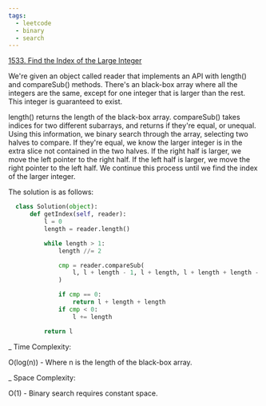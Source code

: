 ```yaml
---
tags:
  - leetcode
  - binary
  - search
---
```


<a href="https://leetcode.com/problems/find-the-index-of-the-large-integer/">
1533. Find the Index of the Large Integer</a>

We're given an object called reader that implements an API with length() and
compareSub() methods. There's an black-box array where all the integers are the
same, except for one integer that is larger than the rest. This integer is
guaranteed to exist.

length() returns the length of the black-box array. compareSub() takes indices
for two different subarrays, and returns if they're equal, or unequal. Using
this information, we binary search through the array, selecting two halves to
compare. If they're equal, we know the larger integer is in the extra slice not
contained in the two halves. If the right half is larger, we move the left
pointer to the right half. If the left half is larger, we move the right pointer
to the left half. We continue this process until we find the index of the larger
integer.

The solution is as follows:

```python
  class Solution(object):
      def getIndex(self, reader):
          l = 0
          length = reader.length()

          while length > 1:
              length //= 2

              cmp = reader.compareSub(
                  l, l + length - 1, l + length, l + length + length - 1
              )

              if cmp == 0:
                  return l + length + length
              if cmp < 0:
                  l += length

          return l
```

\_ Time Complexity:

O(log(n)) - Where n is the length of the black-box array.

\_ Space Complexity:

O(1) - Binary search requires constant space.
